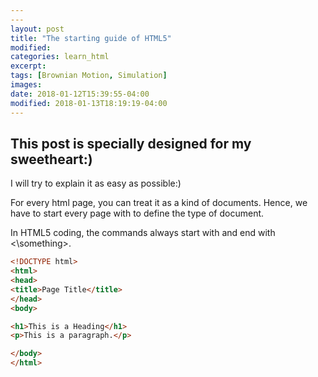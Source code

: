 ```yaml
---
---
layout: post
title: "The starting guide of HTML5"
modified:
categories: learn_html
excerpt:
tags: [Brownian Motion, Simulation]
images:
date: 2018-01-12T15:39:55-04:00
modified: 2018-01-13T18:19:19-04:00
---
```


## This post is specially designed for my sweetheart:)


 I will try to explain it as easy as possible:)

 For every html page, you can treat it as a kind of documents. Hence, we have to start every page with <!DOCTYPE html> to define the type of document.

 In HTML5 coding, the commands always start with <something> and end with <\something>.

```html
<!DOCTYPE html>
<html>
<head>
<title>Page Title</title>
</head>
<body>

<h1>This is a Heading</h1>
<p>This is a paragraph.</p>

</body>
</html>
```

